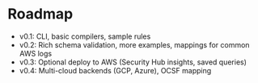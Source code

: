 # Roadmap

- v0.1: CLI, basic compilers, sample rules
- v0.2: Rich schema validation, more examples, mappings for common AWS logs
- v0.3: Optional deploy to AWS (Security Hub insights, saved queries)
- v0.4: Multi-cloud backends (GCP, Azure), OCSF mapping 